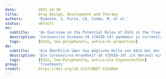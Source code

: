 ```yaml
---
date:          2021-10-28
title:         Drug Design, Development and Therapy
authors:       'Bimonte, S, Forte, CA, Cuomo, M, et al.'
status:        default
en:
  subtitle:    'An Overview on the Potential Roles of EGCG in the Treatment of COVID-19 Infection'
  description: 'Coronavirus disease-19 (COVID-19) pandemic is currently ongoing worldwide and causes a lot of deaths in many countries. Although different vaccines for the severe acute respiratory syndrome coronavirus-2 (SARS-CoV-2) infection have been developed and are now available, there are no effective antiviral drugs to treat the disease, except for Remdesivir authorized by the US FDA to counteract the emergency. Thus, it can be useful to find alternative therapies based on the employment of natural compounds, with antiviral features, to circumvent SARS-CoV-2 infection. Pre-clinical studies highlighted the antiviral activities of epigallocatechin-3-gallate (EGCG), a catechin primarily found in green tea, against various viruses, including SARS-CoV-2. In this review, we summarize this experimental evidence and highlight the potential use of EGCG as an alternative therapeutic choice for the treatment of SARS-CoV-2 infection.'
  tags:        [EGCG, tea polyphenols, antiviral properties]
de:
  subtitle:    'Ein Überblick über die mögliche Rolle von EGCG bei der Behandlung von COVID-19-Infektionen'
  description: 'Die Coronavirus-Krankheit-19 (COVID-19) ist derzeit eine weltweite Pandemie, die in vielen Ländern zu zahlreichen Todesfällen führt. Obwohl verschiedene Impfstoffe für die Infektion mit dem schweren akuten respiratorischen Syndrom Coronavirus-2 (SARS-CoV-2) entwickelt wurden und jetzt zur Verfügung stehen, gibt es keine wirksamen antiviralen Medikamente zur Behandlung der Krankheit, mit Ausnahme von Remdesivir, das von der US-amerikanischen FDA zur Bekämpfung des Notfalls zugelassen wurde. Daher kann es sinnvoll sein, alternative Therapien zu finden, die auf dem Einsatz von Naturstoffen mit antiviralen Eigenschaften basieren, um die SARS-CoV-2-Infektion zu umgehen. In präklinischen Studien wurde die antivirale Wirkung von Epigallocatechin-3-gallat (EGCG), einem hauptsächlich in grünem Tee vorkommenden Catechin, gegen verschiedene Viren, darunter auch SARS-CoV-2, nachgewiesen. In dieser Übersichtsarbeit fassen wir diese experimentellen Beweise zusammen und heben den potenziellen Einsatz von EGCG als alternative therapeutische Option für die Behandlung der SARS-CoV-2-Infektion hervor.' 
  tags:        [EGCG, Tee-Polyphenole, antivirale Eigenschaften]
group:         'Treatments'
credit:        https://doi.org/10.2147/DDDT.S314666
---
```

